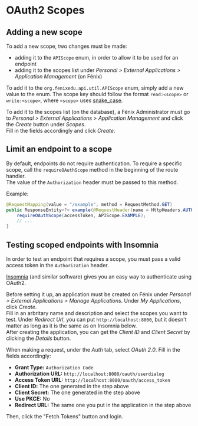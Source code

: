 # OAuth2 Scopes

## Adding a new scope

To add a new scope, two changes must be made:

- adding it to the `APIScope` enum, in order to allow it to be used for an endpoint
- adding it to the scopes list under _Personal > External Applications > Application Management_ (on Fénix)

To add it to the `org.fenixedu.api.util.APIScope` enum, simply add a new value to the enum.
The scope key should follow the format `read:<scope>` or `write:<scope>`, where `<scope>` uses
[snake_case](https://en.wikipedia.org/wiki/Snake_case).

To add it to the scopes list (on the database), a Fénix Administrator must go to
_Personal > External Applications > Application Management_ and click the _Create_ button
under _Scopes_.  
Fill in the fields accordingly and click _Create_.

## Limit an endpoint to a scope

By default, endpoints do not require authentication. To require a specific scope,
call the `requireOAuthScope` method in the beginning of the route handler.  
The value of the `Authorization` header must be passed to this method.

Example:

```java
@RequestMapping(value = "/example", method = RequestMethod.GET)
public ResponseEntity<?> example(@RequestHeader(name = HttpHeaders.AUTHORIZATION, required = false) String accessToken) {
    requireOAuthScope(accessToken, APIScope.EXAMPLE);
    // ...
}
```

## Testing scoped endpoints with Insomnia

In order to test an endpoint that requires a scope, you must pass a valid access token
in the `Authorization` header.

[Insomnia](https://insomnia.rest/) (and similar software) gives you an easy way to authenticate
using OAuth2.

Before setting it up, an application must be created on Fénix under
_Personal > External Applications > Manage Applications_. Under _My Applications_,
click _Create_.  
Fill in an arbritary name and description and select the scopes you want to test.
Under _Redirect Url_, you can put `http://localhost:8000`, but it doesn't matter as long
as it is the same as on Insomnia below.  
After creating the application, you can get the _Client ID_ and _Client Secret_ by clicking
the _Details_ button.

When making a request, under the _Auth_ tab, select _OAuth 2.0_. Fill in the fields
accordingly:

- **Grant Type:** `Authorization Code`
- **Authorization URL:** `http://localhost:8080/oauth/userdialog`
- **Access Token URL:** `http://localhost:8080/oauth/access_token`
- **Client ID:** The one generated in the step above
- **Client Secret:** The one generated in the step above
- **Use PKCE:** No
- **Redirect URL:** The same one you put in the application in the step above

Then, click the "Fetch Tokens" button and login.
